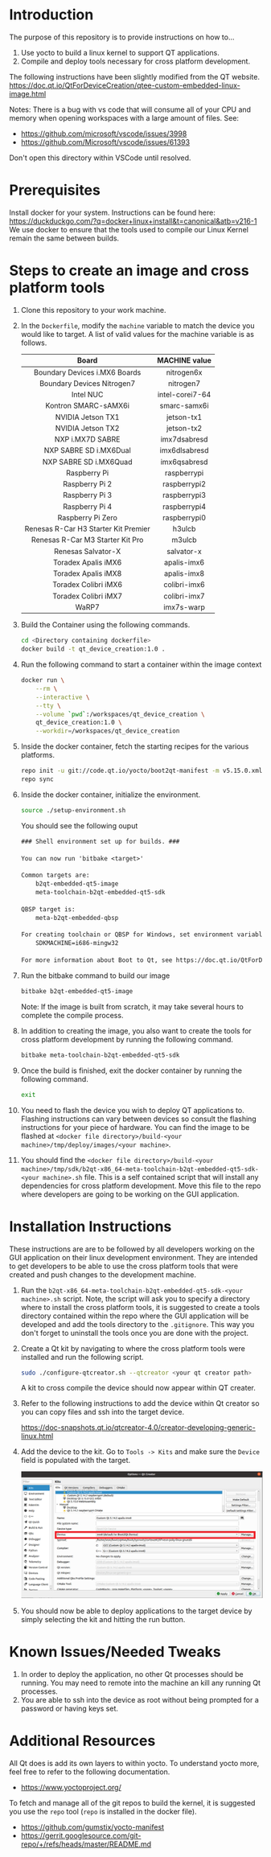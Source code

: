 # Introduction
The purpose of this repository is to provide instructions on how to...
1. Use yocto to build a linux kernel to support QT applications.
2. Compile and deploy tools necessary for cross platform development.

The following instructions have been slightly modified from the QT website.
https://doc.qt.io/QtForDeviceCreation/qtee-custom-embedded-linux-image.html

Notes:
There is a bug with vs code that will consume all of your CPU and memory when opening workspaces with a large amount of files.
See:
- https://github.com/microsoft/vscode/issues/3998
- https://github.com/Microsoft/vscode/issues/61393

Don't open this directory within VSCode until resolved.

# Prerequisites
Install docker for your system. Instructions can be found here: https://duckduckgo.com/?q=docker+linux+install&t=canonical&atb=v216-1
We use docker to ensure that the tools used to compile our Linux Kernel remain the same between builds.


# Steps to create an image and cross platform tools
1. Clone this repository to your work machine.
2. In the `Dockerfile`, modify the `machine` variable to match the device you would like to target. A list of valid values for the machine variable is as follows.

    |                Board                 |  MACHINE value  |
    | :----------------------------------: | :-------------: |
    |    Boundary Devices i.MX6 Boards     |   nitrogen6x    |
    |      Boundary Devices Nitrogen7      |    nitrogen7    |
    |              Intel NUC               | intel-corei7-64 |
    |         Kontron SMARC-sAMX6i         |  smarc-samx6i   |
    |          NVIDIA Jetson TX1           |   jetson-tx1    |
    |          NVIDIA Jetson TX2           |   jetson-tx2    |
    |           NXP i.MX7D SABRE           |  imx7dsabresd   |
    |        NXP SABRE SD i.MX6Dual        |  imx6dlsabresd  |
    |        NXP SABRE SD i.MX6Quad        |  imx6qsabresd   |
    |             Raspberry Pi             |   raspberrypi   |
    |            Raspberry Pi 2            |  raspberrypi2   |
    |            Raspberry Pi 3            |  raspberrypi3   |
    |            Raspberry Pi 4            |  raspberrypi4   |
    |          Raspberry Pi Zero           |  raspberrypi0   |
    | Renesas R-Car H3 Starter Kit Premier |     h3ulcb      |
    |   Renesas R-Car M3 Starter Kit Pro   |     m3ulcb      |
    |          Renesas Salvator-X          |   salvator-x    |
    |         Toradex Apalis iMX6          |   apalis-imx6   |
    |         Toradex Apalis iMX8          |   apalis-imx8   |
    |         Toradex Colibri iMX6         |  colibri-imx6   |
    |         Toradex Colibri iMX7         |  colibri-imx7   |
    |                WaRP7                 |   imx7s-warp    |

3. Build the Container using the following commands.
   ```bash
   cd <Directory containing dockerfile>
   docker build -t qt_device_creation:1.0 .
   ```
4. Run the following command to start a container within the image context
    ```bash
    docker run \
        --rm \
        --interactive \
        --tty \
        --volume `pwd`:/workspaces/qt_device_creation \
        qt_device_creation:1.0 \
        --workdir=/workspaces/qt_device_creation
    ```
5. Inside the docker container, fetch the starting recipes for the various platforms. 
    ```bash
    repo init -u git://code.qt.io/yocto/boot2qt-manifest -m v5.15.0.xml
    repo sync
    ```
6. Inside the docker container, initialize the environment.

    ```bash
    source ./setup-environment.sh
    ```
    You should see the following ouput

    ```txt
    ### Shell environment set up for builds. ###

    You can now run 'bitbake <target>'

    Common targets are:
        b2qt-embedded-qt5-image
        meta-toolchain-b2qt-embedded-qt5-sdk

    QBSP target is:
        meta-b2qt-embedded-qbsp

    For creating toolchain or QBSP for Windows, set environment variable before running bitbake:
        SDKMACHINE=i686-mingw32

    For more information about Boot to Qt, see https://doc.qt.io/QtForDeviceCreation/
    ```
 
7. Run the bitbake command to build our image
    ```bash
    bitbake b2qt-embedded-qt5-image
    ```
    Note: If the image is built from scratch, it may take several hours to complete the compile process.

8. In addition to creating the image, you also want to create the tools for cross platform development by running the following command.

    ```bash
    bitbake meta-toolchain-b2qt-embedded-qt5-sdk
    ```

9.  Once the build is finished, exit the docker container by running the following command.
    ```bash
    exit
    ```

10. You need to flash the device you wish to deploy QT applications to. Flashing instructions can vary between devices so consult the flashing instructions for your piece of hardware. You can find the image to be flashed at  `<docker file directory>/build-<your machine>/tmp/deploy/images/<your machine>`.

11. You should find the `<docker file directory>/build-<your machine>/tmp/sdk/b2qt-x86_64-meta-toolchain-b2qt-embedded-qt5-sdk-<your machine>.sh` file. This is a self contained script that will install any dependencies for cross platform development. Move this file to the repo where developers are going to be working on the GUI application.

# Installation Instructions
These instructions are are to be followed by all developers working on the GUI application on their linux development environment. They are intended to get developers to be able to use the cross platform tools that were created and push changes to the development machine.

1. Run the `b2qt-x86_64-meta-toolchain-b2qt-embedded-qt5-sdk-<your machine>.sh` script. Note, the script will ask you to specify a directory where to install the cross platform tools, it is suggested to create a tools directory contained within the repo where the GUI application will be developed and add the tools directory to the `.gitignore`. This way you don't forget to uninstall the tools once you are done with the project.

2. Create a Qt kit by navigating to where the cross platform tools were installed and run the following script. 
    ```bash
    sudo ./configure-qtcreator.sh --qtcreator <your qt creator path>
    ```
    A kit to cross compile the device should now appear within QT creater.

3. Refer to the following instructions to add the device within Qt creator so you can copy files and ssh into the target device.

    https://doc-snapshots.qt.io/qtcreator-4.0/creator-developing-generic-linux.html

4. Add the device to the kit. Go to `Tools -> Kits` and make sure the `Device` field is populated with the target.

    ![deviceToKit](images/deviceToKit.png)

5. You should now be able to deploy applications to the target device by simply selecting the kit and hitting the run button. 

# Known Issues/Needed Tweaks
1. In order to deploy the application, no other Qt processes should be running. You may need to remote into the machine an kill any running Qt processes.
2. You are able to ssh into the device as root without being prompted for a password or having keys set.


# Additional Resources

All Qt does is add its own layers to within yocto. To understand yocto more, feel free to refer to the following documentation.
- https://www.yoctoproject.org/

To fetch and manage all of the git repos to build the kernel, it is suggested you use the `repo` tool (`repo` is installed in the docker file). 
- https://github.com/gumstix/yocto-manifest
- https://gerrit.googlesource.com/git-repo/+/refs/heads/master/README.md

